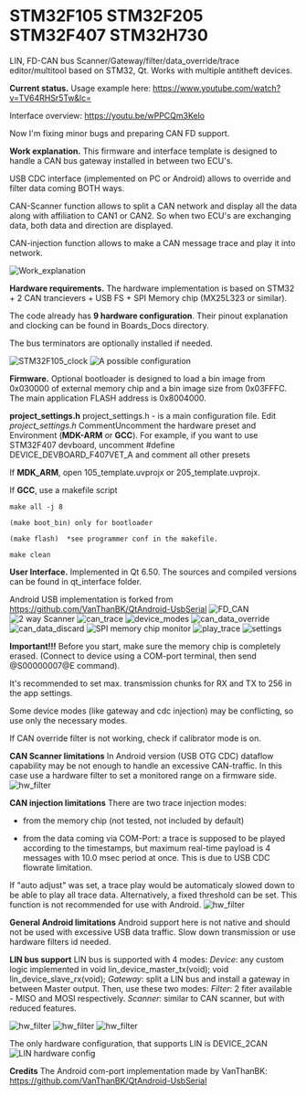 # STM32F105 STM32F205 STM32F407 STM32H730
LIN, FD-CAN bus Scanner/Gateway/filter/data_override/trace editor/multitool based on STM32, Qt. Works with multiple antitheft devices.

**Current status.**
Usage example here:
https://www.youtube.com/watch?v=TV64RHSr5Tw&lc=

Interface overview:
https://youtu.be/wPPCQm3Kelo

Now I'm fixing minor bugs and preparing CAN FD support.


**Work explanation.**
This firmware and interface template is designed to handle a CAN bus gateway installed in between two ECU's.

USB CDC interface (implemented on PC or Android) allows to override and filter data coming BOTH ways.

CAN-Scanner function allows to split a CAN network and display all the data along with affiliation to CAN1 or CAN2. So when two ECU's are exchanging data, both data and direction are displayed.

CAN-injection function allows to make a CAN message trace and play it into network.

![Work_explanation](Docs/Work_explanation.png)

**Hardware requirements.**
The hardware implementation is based on STM32 + 2 CAN trancievers + USB FS + SPI Memory chip (MX25L323 or similar).

The code already has **9 hardware configuration**. Their pinout explanation and clocking can be found in Boards_Docs directory.

The bus terminators are optionally installed if needed.

![STM32F105_clock](Docs/Clock_Presets/105_schema.jpg)
![A possible configuration](Docs/Hardware_Presets/DEVICE_2CAN_TJA1042.png)

**Firmware.**
Optional bootloader is designed to load a bin image from 0x030000 of external memory chip and a bin image size from 0x03FFFC. The main application FLASH address is 0x8004000.

**project_settings.h**
project_settings.h - is a main configuration file.
Edit *project_settings.h* CommentUncomment  the hardware preset and Environment (**MDK-ARM** or **GCC**).
For example, if you want to use STM32F407 devboard, uncomment #define DEVICE_DEVBOARD_F407VET_A and comment all other presets

If **MDK_ARM**, open 105_template.uvprojx or 205_template.uvprojx.

If **GCC**, use a makefile script
```
make all -j 8

(make boot_bin) only for bootloader

(make flash)  *see programmer conf in the makefile.

make clean
```

**User Interface.**
Implemented in Qt 6.50. The sources and compiled versions can be found in qt_interface folder.

Android USB implementation is forked from https://github.com/VanThanBK/QtAndroid-UsbSerial
![FD_CAN](Docs/fdcan.png)
![2 way Scanner](Docs/can_monitor.png)
![can_trace](Docs/can_trace.png)
![device_modes](Docs/device_modes.png)
![can_data_override](Docs/can_data_override.png)
![can_data_discard](Docs/can_data_discard.png)
![SPI memory chip monitor](Docs/memory_monitor.png)
![play_trace](Docs/play_trace.png)
![settings](Docs/settings.png)

**Important!!!**
Before you start, make sure the memory chip is completely erased. (Connect to device using a COM-port terminal, then send @S00000007@E command).

It's recommended to set max. transmission chunks for RX and TX to 256 in the app settings.

Some device modes (like gateway and cdc injection) may be conflicting, so use only the necessary modes.

If CAN override filter is not working, check if calibrator mode is on. 

**CAN Scanner limitations**
In Android version (USB OTG CDC) dataflow capability may be not enough to handle an excessive CAN-traffic. In this case use a hardware filter to set a monitored range on a firmware side.
![hw_filter](Docs/hw_filter.png)

**CAN injection limitations**
There are two trace injection modes: 
- from the memory chip (not tested, not included by default)

- from the data coming via COM-Port:
a trace is supposed to be played according to the timestamps, but maximum real-time payload is 4 messages with 10.0 msec period at once. This is due to USB CDC flowrate limitation.

If "auto adjust" was set, a trace play would be automaticaly slowed down to be able to play all trace data.
Alternatively, a fixed threshold can be set.
This function is not recommended for use with Android.
![hw_filter](Docs/inj_threshold.png)

**General Android limitations**
Android support here is not native and should not be used with excessive USB data traffic. Slow down transmission or use hardware filters id needed.



**LIN bus support**
LIN bus is supported with 4 modes:
*Device*: any custom logic implemented in void lin_device_master_tx(void); void lin_device_slave_rx(void);
*Gateway*: split a LIN bus and install a gateway in between Master output. 
Then, use these two modes:
*Filter*: 2 fiter available - MISO and MOSI respectively.
*Scanner*: similar to CAN scanner, but with reduced features.

![hw_filter](Docs/LIN_monitor.png)
![hw_filter](Docs/LIN_trace.png)
![hw_filter](Docs/LIN_settings.png)

The only hardware configuration, that supports LIN is DEVICE_2CAN
![LIN hardware config](Docs/Hardware_Presets/DEVICE_2CAN.png)


**Credits**
The Android com-port implementation made by VanThanBK: https://github.com/VanThanBK/QtAndroid-UsbSerial


